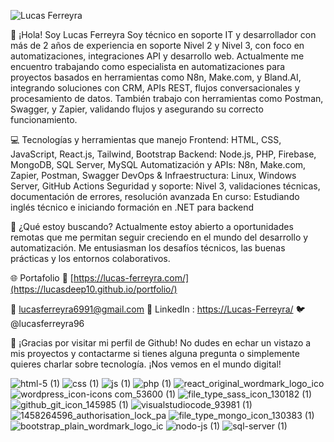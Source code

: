 ![Lucas Ferreyra](https://github.com/user-attachments/assets/b480e136-c5f1-462a-bd8f-9ae55986d93d)



👋 ¡Hola! Soy Lucas Ferreyra
Soy técnico en soporte IT y desarrollador con más de 2 años de experiencia en soporte Nivel 2 y Nivel 3, con foco en automatizaciones, integraciones API y desarrollo web.
Actualmente me encuentro trabajando como especialista en automatizaciones para proyectos basados en herramientas como N8n, Make.com, y Bland.AI, integrando soluciones con CRM, APIs REST, flujos conversacionales y procesamiento de datos. También trabajo con herramientas como Postman, Swagger, y Zapier, validando flujos y asegurando su correcto funcionamiento.

💻 Tecnologías y herramientas que manejo
Frontend: HTML, CSS, JavaScript, React.js, Tailwind, Bootstrap
Backend: Node.js, PHP, Firebase, MongoDB, SQL Server, MySQL
Automatización y APIs: N8n, Make.com, Zapier, Postman, Swagger
DevOps & Infraestructura: Linux, Windows Server, GitHub Actions
Seguridad y soporte: Nivel 3, validaciones técnicas, documentación de errores, resolución avanzada
En curso: Estudiando inglés técnico e iniciando formación en .NET para backend

🚀 ¿Qué estoy buscando?
Actualmente estoy abierto a oportunidades remotas que me permitan seguir creciendo en el mundo del desarrollo y automatización. Me entusiasman los desafíos técnicos, las buenas prácticas y los entornos colaborativos.

🌐 Portafolio
📁 [https://lucas-ferreyra.com/](https://lucasdeep10.github.io/portfolio/)

📧 lucasferreyra6991@gmail.com
🔗 LinkedIn : [https://Lucas-Ferreyra/](https://linkedin.com/in/lucas-ferreyra-bb205a206) 
🐦 @lucasferreyra96





🎉 ¡Gracias por visitar mi perfil de Github!
No dudes en echar un vistazo a mis proyectos y contactarme si tienes alguna pregunta o simplemente quieres charlar sobre tecnología. ¡Nos vemos en el mundo digital!





![html-5 (1)](https://github.com/lucasdeep10/lucasdeep10/assets/88118566/53bda9fc-af0e-44ab-9554-bc9831bcd657)
![css (1)](https://github.com/lucasdeep10/lucasdeep10/assets/88118566/a1b3b5df-f880-4ec1-8b98-b0079587f52a)
![js (1)](https://github.com/lucasdeep10/lucasdeep10/assets/88118566/47d48055-6c54-4a2e-8374-4b9d17bf948e)
![php (1)](https://github.com/lucasdeep10/lucasdeep10/assets/88118566/bc0c7a48-5ce0-44f5-b9d8-5cecb3c09c83)
![react_original_wordmark_logo_ico](https://github.com/lucasdeep10/lucasdeep10/assets/88118566/0620d4ca-4fff-450c-8436-a6ca2051e0f3)
![wordpress_icon-icons com_53600 (1)](https://github.com/lucasdeep10/lucasdeep10/assets/88118566/b874ead7-5ba3-4602-a59f-d57d34e9017d)
![file_type_sass_icon_130182 (1)](https://github.com/lucasdeep10/lucasdeep10/assets/88118566/cd6b2c87-6866-445e-a208-5eeaee8b79c3)
![github_git_icon_145985 (1)](https://github.com/lucasdeep10/lucasdeep10/assets/88118566/09763054-576c-4f09-b716-b504bd5f87b8)
![visualstudiocode_93981 (1)](https://github.com/lucasdeep10/lucasdeep10/assets/88118566/c9ee639b-0c83-48fa-99fc-6adfcab733f8)
![1458264596_authorisation_lock_pa](https://github.com/lucasdeep10/lucasdeep10/assets/88118566/b365e9e1-6a4d-4c19-908a-2a48bfd8b0f8)
![file_type_mongo_icon_130383 (1)](https://github.com/lucasdeep10/lucasdeep10/assets/88118566/430326d3-aaff-4066-bd05-da5b28a76c66)
![bootstrap_plain_wordmark_logo_ic](https://github.com/lucasdeep10/lucasdeep10/assets/88118566/49756218-afbb-498e-90c9-ccce191deae3)
![nodo-js (1)](https://github.com/lucasdeep10/lucasdeep10/assets/88118566/f7f69e6b-4728-44f9-93a4-d57dfd584cf3)
![sql-server (1)](https://github.com/user-attachments/assets/3bf61866-c70a-4122-a9f3-31c23b466598)

